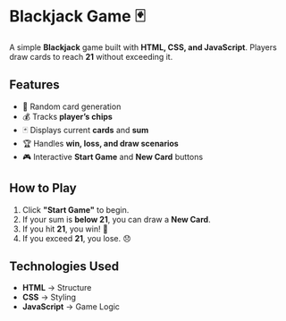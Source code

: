 # Blackjack Game 🃏  

A simple **Blackjack** game built with **HTML, CSS, and JavaScript**. Players draw cards to reach **21** without exceeding it.  

## Features  
- 🎲 Random card generation  
- 💰 Tracks **player’s chips**  
- 🃏 Displays current **cards** and **sum**  
- 🏆 Handles **win, loss, and draw scenarios**  
- 🎮 Interactive **Start Game** and **New Card** buttons  

## How to Play  
1. Click **"Start Game"** to begin.  
2. If your sum is **below 21**, you can draw a **New Card**.  
3. If you hit **21**, you win! 🎉  
4. If you exceed **21**, you lose. 😞  

## Technologies Used  
- **HTML** → Structure  
- **CSS** → Styling  
- **JavaScript** → Game Logic  
